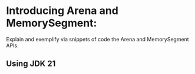 # Introducing Arena and MemorySegment:

Explain and exemplify via snippets of code the Arena and MemorySegment APIs.

## Using JDK 21
